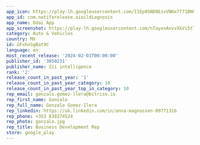 ```yaml
---
app_icon: https://play-lh.googleusercontent.com/I1Ep0SND0EsvVNKe7f71BNOUSnXTt9TytZ9fc5vbyfmXdZklQ6FAzWmr32hsYrui9A
app_id: com.natiferelease.aioildiagnosis
app_name: Odai App
app_screenshot: https://play-lh.googleusercontent.com/nTayexAxvvXkVi5tT9n3KxYoH6o5IeIBUyhvXG6XOfSxhAWKMen0-dOR_yLP4RR2Fu4
category: Auto & Vehicles
country: MX
id: GFxhnSgBat9C
language: en
most_recent_release: '2024-02-01T00:00:00'
publisher_id: '3050231'
publisher_name: Zii intelligence
rank: '2'
release_count_in_past_year: '1'
release_count_in_past_year_category: 10
release_count_in_past_year_top_in_category: 10
rep_email: gonzalo.gomez-llera@bitrise.io
rep_first_name: Gonzalo
rep_full_name: Gonzalo Gomez-Ilera
rep_linkedin: https://uk.linkedin.com/in/anna-magnussen-0977131b
rep_phone: +353 838374524
rep_photo: gonzalo.jpg
rep_title: Business Development Rep
store: google_play
---
```

